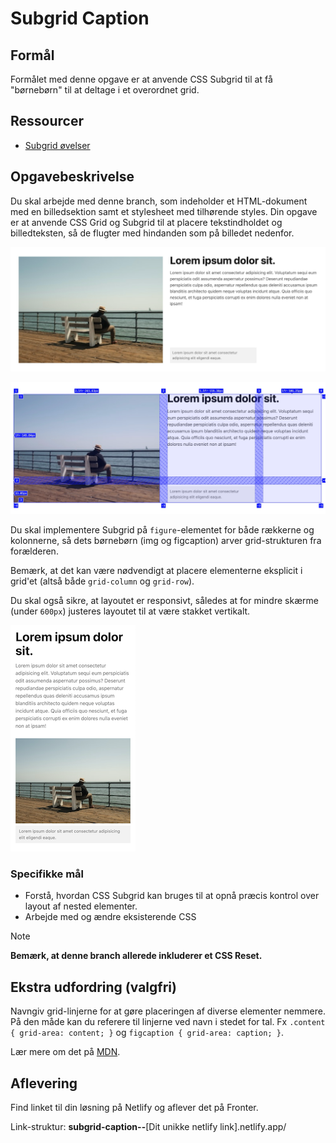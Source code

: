 # **Subgrid Caption**

## Formål

Formålet med denne opgave er at anvende CSS Subgrid til at få "børnebørn" til at deltage i et overordnet grid.

## Ressourcer

- [Subgrid øvelser](https://exercssises.vercel.app/subgrid)

## Opgavebeskrivelse

Du skal arbejde med denne branch, som indeholder et HTML-dokument med en billedsektion samt et stylesheet med tilhørende styles. Din opgave er at anvende CSS Grid og Subgrid til at placere tekstindholdet og billedteksten, så de flugter med hindanden som på billedet nedenfor.

![Subgrid Caption](./assets/subgrid-caption.png)

![Subgrid Caption - Grid](./assets/sb-grid.png)

Du skal implementere Subgrid på `figure`-elementet for både rækkerne og kolonnerne, så dets børnebørn (img og figcaption) arver grid-strukturen fra forælderen.

Bemærk, at det kan være nødvendigt at placere elementerne eksplicit i grid'et (altså både `grid-column` og `grid-row`).

Du skal også sikre, at layoutet er responsivt, således at for mindre skærme (under `600px`) justeres layoutet til at være stakket vertikalt.

![Mobil-layout](./assets/sb-responsive_.png)

### Specifikke mål

- Forstå, hvordan CSS Subgrid kan bruges til at opnå præcis kontrol over layout af nested elementer.
- Arbejde med og ændre eksisterende CSS

> [!NOTE]  
> **Bemærk, at denne branch allerede inkluderer et CSS Reset.**

## Ekstra udfordring (valgfri)

Navngiv grid-linjerne for at gøre placeringen af diverse elementer nemmere. På den måde kan du referere til linjerne ved navn i stedet for tal. Fx `.content { grid-area: content; }` og `figcaption { grid-area: caption; }`.

Lær mere om det på [MDN](https://developer.mozilla.org/en-US/docs/Glossary/Grid_Lines#naming_lines).

## Aflevering

Find linket til din løsning på Netlify og aflever det på Fronter.

Link-struktur: **subgrid-caption--**[Dit unikke netlify link].netlify.app/

